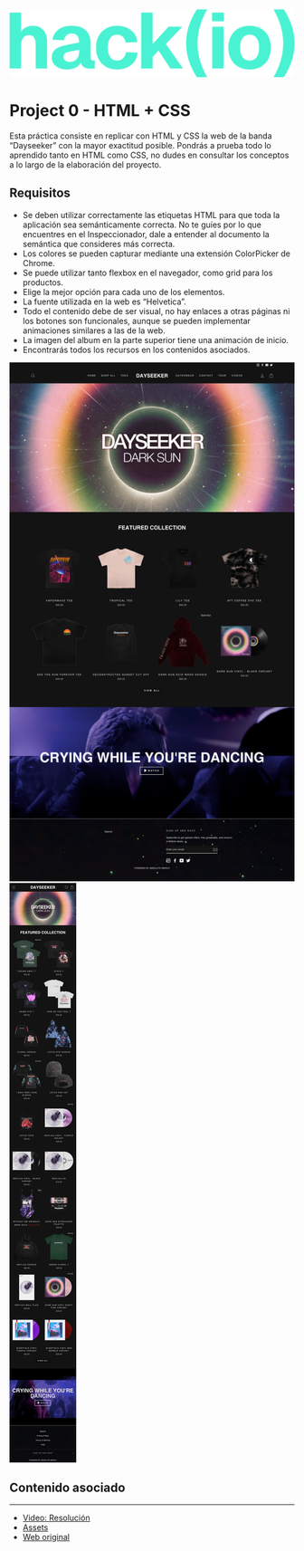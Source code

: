 <div style="text-align: center;">
  <img src="https://github.com/Hack-io-Data/Imagenes/blob/main/01-LogosHackio/logo_celeste@4x.png?raw=true" alt="logo hack(io)" />
</div>

# Project 0 - HTML + CSS

Esta práctica consiste en replicar con HTML y CSS la web de la banda “Dayseeker” con la mayor exactitud posible. Pondrás a prueba todo lo aprendido tanto en HTML como CSS, no dudes en consultar los conceptos a lo largo de la elaboración del proyecto.

## Requisitos
- Se deben utilizar correctamente las etiquetas HTML para que toda la aplicación sea semánticamente correcta. No te guíes por lo que encuentres en el Inspeccionador, dale a entender al documento la semántica que consideres más correcta.
- Los colores se pueden capturar mediante una extensión ColorPicker de Chrome.
- Se puede utilizar tanto flexbox en el navegador, como grid para los productos. 
- Elige la mejor opción para cada uno de los elementos. 
- La fuente utilizada en la web es “Helvetica”.
- Todo el contenido debe de ser visual, no hay enlaces a otras páginas ni los botones son funcionales, aunque se pueden implementar animaciones similares a las de la web.
- La imagen del album en la parte superior tiene una animación de inicio.
- Encontrarás todos los recursos en los contenidos asociados.

![Untitled](./Imagenes/project0_1.png)
![Untitled](./Imagenes/project0_1.webp)

## Contenido asociado
---
- [Video: Resolución](https://vimeo.com/967731986/c76fabc48f?share=copy)
- [Assets](./assets.zip)
- [Web original](https://dayseeker.band/)

